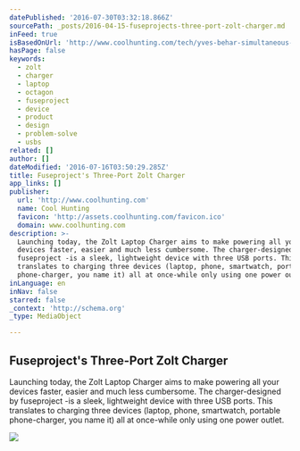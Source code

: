 ```yaml
---
datePublished: '2016-07-30T03:32:18.866Z'
sourcePath: _posts/2016-04-15-fuseprojects-three-port-zolt-charger.md
inFeed: true
isBasedOnUrl: 'http://www.coolhunting.com/tech/yves-behar-simultaneous-laptop-charger-zolt'
hasPage: false
keywords:
  - zolt
  - charger
  - laptop
  - octagon
  - fuseproject
  - device
  - product
  - design
  - problem-solve
  - usbs
related: []
author: []
dateModified: '2016-07-16T03:50:29.285Z'
title: Fuseproject's Three-Port Zolt Charger
app_links: []
publisher:
  url: 'http://www.coolhunting.com'
  name: Cool Hunting
  favicon: 'http://assets.coolhunting.com/favicon.ico'
  domain: www.coolhunting.com
description: >-
  Launching today, the Zolt Laptop Charger aims to make powering all your
  devices faster, easier and much less cumbersome. The charger-designed by
  fuseproject -is a sleek, lightweight device with three USB ports. This
  translates to charging three devices (laptop, phone, smartwatch, portable
  phone-charger, you name it) all at once-while only using one power outlet.
inLanguage: en
inNav: false
starred: false
_context: 'http://schema.org'
_type: MediaObject

---
```

<article style=""><h1>Fuseproject's Three-Port Zolt Charger</h1><p>Launching today, the Zolt Laptop Charger aims to make powering all your devices faster, easier and much less cumbersome. The charger-designed by fuseproject -is a sleek, lightweight device with three USB ports. This translates to charging three devices (laptop, phone, smartwatch, portable phone-charger, you name it) all at once-while only using one power outlet.</p><img src="http://assets.coolhunting.com/coolhunting/2015/11/03/large_Zolt_Charger_02.jpg" /></article>
